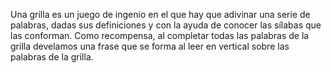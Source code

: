Una grilla es un juego de ingenio en el que hay que adivinar una serie de palabras, 
dadas sus definiciones y con la ayuda de conocer las sílabas que las conforman. 
Como recompensa, al completar todas las palabras de la grilla develamos una frase que se forma al leer en vertical 
sobre las palabras de la grilla.
